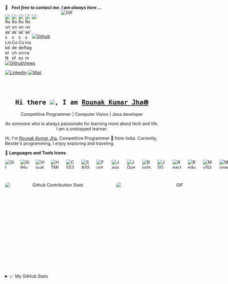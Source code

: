 📩 &nbsp; ***Feel free to contact me. I am always here ...***
<img align='right' alt="GIF" width="320px" height="200px" src="https://miro.medium.com/max/875/1*Urc28sbnORGOW5oyohQ06g.gif" />
<p align='centre'>
<a href="">
  <img align="left" alt="Rounak's LinkdeIN" width="22px" src="https://cdn.jsdelivr.net/npm/simple-icons@v3/icons/linkedin.svg" />
</a>

<a href="https://www.codechef.com/users/highflyer_">
  <img align="left" alt="Rounak's Codechef" width="22px" src="https://cdn.jsdelivr.net/npm/simple-icons@3.6.1/icons/codechef.svg" />
</a>

<a href="https://codeforces.com/profile/PegasisShow">
  <img align="left" alt="Rounak's Codeforces" width="22px" src="https://cdn.jsdelivr.net/npm/simple-icons@3.6.1/icons/codeforces.svg" />
</a>

<a href="https://www.instagram.com/rounak_._/">
  <img align="left" alt="Rounak's Instagram" width="22px" src="https://cdn.jsdelivr.net/npm/simple-icons@v3/icons/instagram.svg" />
</a> 

![](https://visitor-badge.glitch.me/badge?page_id=Rounakkumar795.Rounakkumar795)

</p>
<br>

[![Github](https://img.shields.io/github/followers/Rounakkumar795?label=Follow&style=social)](https://github.com/Rounakkumar795)
[![GithubViews](https://api.freemotion-llc.com/api/github/v1/profile-views?username=Rounakkumar795)](https://github.com/Rounakkumar795)



[![Linkedin](https://img.shields.io/badge/LinkedIn-Rounak%20Kumar%20Jha-blue?logo=Linkedin&logoColor=blue&labelColor=black)](https://www.linkedin.com/in/rounak-kumar-jha-37897b166/)
[![Mail](https://img.shields.io/badge/gmail-rounakkumar795@gmail.com-blue?logo=Gmail&logoColor=blue&labelColor=black)](mailto:rounakkumar795@gmail.com)



<br>
<br>

<h2 align='center'><samp><strong>Hi there <img src="https://media.giphy.com/media/hvRJCLFzcasrR4ia7z/giphy.gif" width="25px">, I am <a href="https://github.com/Rounakkumar795" target="_blank">Rounak Kumar Jha🌐</a></strong></samp></h2>
<p align='center'>Competitive Programmer | Computer Vision | Java developer </p>

<p align='center'>  As someone who is always passionate for learning more about tech and life. I am a unstopped learner.</p>


Hi, I'm [Rounak Kumar Jha](https://github.com/Rounakkumar795), Competitive Programmer 🚀 from India. Currently, Beside's programming, I enjoy exploring and traveling.


💬 **Languages and Tools Icons**:
<p style="display: flex; justify-contect: space-between;">
<img style="margin-right: 20px" alt="Git" width="30px" height="30px" src="https://cdn.worldvectorlogo.com/logos/git-icon.svg" />
<img style="margin-right: 20px" alt="GitHub" width="30px" height="30px" src="https://cdn.worldvectorlogo.com/logos/github-1.svg" />
<img style="margin-right: 20px" alt="Visual Studio Code" width="30px" height="30px" src="https://cdn.worldvectorlogo.com/logos/visual-studio-code-1.svg" />
<img style="margin-right: 20px" alt="HTML5" width="30px" height="30px" src="https://cdn.worldvectorlogo.com/logos/html5.svg" />
<img style="margin-right: 20px" alt="CSS3" width="30px" height="30px" src="https://cdn.worldvectorlogo.com/logos/css-5.svg" />
<img style="margin-right: 20px" alt="SASS" width="30px" height="30px" src="https://cdn.worldvectorlogo.com/logos/sass-1.svg" />
<img style="margin-right: 20px" alt="FontAwesome" width="30px" height="30px" src="https://cdn.worldvectorlogo.com/logos/fontawesome-1.svg" />
<img style="margin-right: 20px" alt="JavaScript" width="30px" height="30px" src="https://cdn.worldvectorlogo.com/logos/javascript.svg" />
<img style="margin-right: 20px" alt="JQuery" width="30px" height="30px" src="https://cdn3.iconfinder.com/data/icons/popular-services-brands/512/jquery-512.png" />
<img style="margin-right: 20px" alt="Bootstrap" width="30px" height="30px" src="https://cdn.worldvectorlogo.com/logos/bootstrap-4.svg" />
<img style="margin-right: 20px" alt="JSON" width="30px" height="30px" src="https://cdn.worldvectorlogo.com/logos/json.svg" />
<img style="margin-right: 20px" alt="React.js" width="30px" height="30px" src="https://www.vectorlogo.zone/logos/reactjs/reactjs-icon.svg" />
<img style="margin-right: 20px" alt="Redux" width="30px" height="30px" src="https://cdn.worldvectorlogo.com/logos/redux.svg" />
<img style="margin-right: 20px" alt="MySQL" width="34px" height="30px" src="https://cdn.worldvectorlogo.com/logos/mysql-7.svg" />
<img style="margin-right: 20px" alt="MongoDB" width="34px" height="30px" src="https://developer.asustor.com/uploadIcons/0020_999_1579584903_MongoDB_256.png" />
<img style="margin-right: 20px" alt="NPM" width="30px" height="30px" src="https://cdn.freebiesupply.com/logos/thumbs/2x/npm-logo.png" />
<img style="margin-right: 20px" alt="SwaggerHub" width="30px" height="30px" src="https://miro.medium.com/max/720/0*ouOwqU23IiOAJf5v.jpg" />
<img style="margin-right: 20px" alt="Github Pages" width="30px" height="30px" src="https://techcrunch.com/wp-content/uploads/2010/07/github-logo.png?w=512" />
<img style="margin-right: 20px" alt="Heroku" width="30px" height="30px" src="https://cdn.iconscout.com/icon/free/png-512/heroku-5-569467.png" />
<img style="margin-right: 20px" alt="Netlify" width="30px" height="30px" src="https://seeklogo.com/images/N/netlify-logo-758722CDF4-seeklogo.com.png" />
<img style="margin-right: 20px" alt="Firebase" width="30px" height="30px" src="https://raw.githubusercontent.com/github/explore/80688e429a7d4ef2fca1e82350fe8e3517d3494d/topics/firebase/firebase.png" />
<img style="margin-right: 20px" alt="Java" width="30px" height="30px" src="https://cdn.jsdelivr.net/npm/simple-icons@3.6.1/icons/java.svg" />
<img style="margin-right: 20px" alt="Android" width="30px" height="30px" src="https://cdn.jsdelivr.net/npm/simple-icons@3.6.1/icons/android.svg" />
</p>
<br>

  
<p align='center' style="display: flex; justify-contect: space-between;">
<img style="border-radius: 5px;" alt="Github Contribution Stats" width="330px" height="240px" src="https://github-contribution-stats.vercel.app/api/?username=Rounakkumar795" />
<img style="border-radius: 5px; margin: 0 0 5px 35px;" alt="GIF" src="https://github.com/abhisheknaiidu/abhisheknaiidu/blob/master/code.gif?raw=true" width="400" height="280" />
</p> 

<p align='center'>
  <details>
<summary>📈 My GitHub Stats</summary>

<p align="center"> <img src="https://github-readme-stats.vercel.app/api?username=Rounakkumar795&show_icons=true&theme=gotham" alt="Rounakkumar795" />

</details>
</p>
